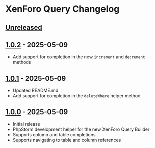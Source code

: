 <!-- Keep a Changelog guide -> https://keepachangelog.com -->

# XenForo Query Changelog

## [Unreleased]

## [1.0.2] - 2025-05-09

- Add support for completion in the new `increment` and `decrement` methods

## [1.0.1] - 2025-05-09

- Updated README.md
- Add support for completion in the `deleteWhere` helper method

## [1.0.0] - 2025-05-09

- Initial release
- PhpStorm development helper for the new XenForo Query Builder
- Supports column and table completions
- Supports navigating to table and column references

[Unreleased]: https://github.com/xenforo-ltd/xenforo-query/compare/v1.0.2...HEAD
[1.0.2]: https://github.com/xenforo-ltd/xenforo-query/compare/v1.0.1...v1.0.2
[1.0.1]: https://github.com/xenforo-ltd/xenforo-query/compare/v1.0.0...v1.0.1
[1.0.0]: https://github.com/xenforo-ltd/xenforo-query/commits/v1.0.0
